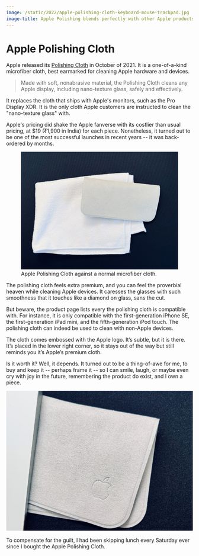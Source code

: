 ```yaml
---
image: /static/2022/apple-polishing-cloth-keyboard-mouse-trackpad.jpg
image-title: Apple Polishing blends perfectly with other Apple products
---
```


# Apple Polishing Cloth

Apple released its [Polishing Cloth](https://www.apple.com/shop/product/MM6F3AM/A/polishing-cloth) in October of 2021. It is a one-of-a-kind microfiber cloth, best earmarked for cleaning Apple hardware and devices.

> Made with soft, nonabrasive material, the Polishing Cloth cleans any Apple display, including nano-texture glass, safely and effectively.

It replaces the cloth that ships with Apple's monitors, such as the Pro Display XDR. It is the only cloth Apple customers are instructed to clean the "nano-texture glass" with.

Apple's pricing did shake the Apple fanverse with its costlier than usual pricing, at $19 (₹1,900 in India) for each piece. Nonetheless, it turned out to be one of the most successful launches in recent years -- it was back-ordered by months.

<figure class="large">
  <img src="/static/2022/apple-polishing-cloth-amazon.jpg" alt="Apple Polishing Cloth against a normal microfiber cloth." loading="lazy">
  <figcaption>
    Apple Polishing Cloth against a normal microfiber cloth.
  </figcaption>
</figure>

The polishing cloth feels extra premium, and you can feel the proverbial heaven while cleaning Apple devices. It caresses the glasses with such smoothness that it touches like a diamond on glass, sans the cut.

But beware, the product page lists every the polishing cloth is compatible with. For instance, it is only compatible with the first-generation iPhone SE, the first-generation iPad mini, and the fifth-generation iPod touch. The polishing cloth can indeed be used to clean with non-Apple devices.

The cloth comes embossed with the Apple logo. It’s subtle, but it is there. It’s placed in the lower right corner, so it stays out of the way but still reminds you it’s Apple’s premium cloth.

Is it worth it? Well, it depends. It turned out to be a thing-of-awe for me, to buy and keep it -- perhaps frame it -- so I can smile, laugh, or maybe even cry with joy in the future, remembering the product do exist, and I own a piece.

![Apple Polishing Cloth](/static/2022/apple-polishing-cloth.jpg "Apple Polishing Cloth")

To compensate for the guilt, I had been skipping lunch every Saturday ever since I bought the Apple Polishing Cloth.